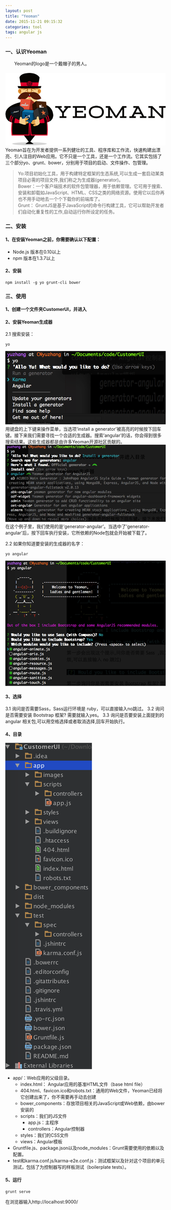 ```yaml
---
layout: post
title: "Yeoman"
date: 2015-11-21 09:15:32
categories: tool
tags: angular js
---
```

### 一、认识Yeoman
　　Yeoman的logo是一个戴帽子的男人。  
　　![](/assets/img/yeoman.png)
　　Yeoman旨在为开发者提供一系列健壮的工具、程序库和工作流，快速构建出漂亮、引人注目的Web应用。它不只是一个工具，还是一个工作流。它其实包括了三个部分yo、grunt、bower，分别用于项目的启动、文件操作、包管理。  
>Yo:项目初始化工具，用于构建特定框架的生态系统,可以生成一套启动某类项目必需的项目文件,我们称之为生成器(generator)。  
Bower：一个客户端技术的软件包管理器，用于依赖管理。它可用于搜索、安装和卸载如JavaScript、HTML、CSS之类的网络资源。使用它以后你再也不用手动地去一个个下载你的前端库了。  
Grunt： GruntJS是基于JavaScript的命令行构建工具，它可以帮助开发者们自动化重复性的工作,自动运行你所设定的任务。  

### 二、安装
#### 1、在安装Yeoman之前，你需要确认以下配置：
* Node.js 版本在0.10以上
* npm 版本在1.3.7以上

#### 2、安装
	npm install -g yo grunt-cli bower
	
### 三、使用
#### 1、创建一个文件夹CustomerUI，并进入
#### 2、安装Yeoman生成器
2.1 搜索安装：

	yo
![](/assets/img/yo.png)
　　用键盘的上下键来操作菜单，当选项’install a generator’被高亮的时候按下回车键。接下来我们需要寻找一个合适的生成器。搜索’angular’的话，你会得到很多搜索结果。这些生成器都是由许多Yeoman开源社区贡献的。
　　![](/assets/img/yo-search.png)
　　在这个例子里，我们使用的是’generator-angular’。当选中了’generator-angular’后，按下回车执行安装，它所依赖的Node包就会开始被下载了。

2.2 如果你知道要安装的生成器的名字：

	yo angular
![](/assets/img/yo-angular.png)

#### 3、选择
3.1 询问是否需要Sass，Sass运行环境是 ruby，可以直接输入no跳过。
3.2 询问是否需要安装 Bootstrap 框架? 需要就输入yes。
3.3 询问是否要安装上面提到的 angular 相关包,可以用空格选择或者取消选择,回车开始执行。	

#### 4、目录
![](/assets/img/customer-ui-structure.png)

- app/：Web应用的父级目录。
	- index.html： Angular应用的基准HTML文件（base html file）
	- 404.html、favicon.ico和robots.txt：通用的Web文件，Yeoman已经将它创建出来了，你不需要再手动去创建
	- bower_components：存放项目相关的JavaScript或Web依赖，由bower安装的
	- scripts：我们的JS文件
		- app.js：主程序
		- controllers：Angular控制器
	- styles：我们的CSS文件
	- views：Angular模板
- Gruntfile.js、package.json以及node_modules：Grunt需要使用的依赖以及配置。
- test和karma.conf.js/karma-e2e.conf.js：测试框架以及针对这个项目的单元测试，包括了为控制器写的样板测试（boilerplate tests）。

#### 5、运行
	grunt serve
在浏览器输入http://localhost:9000/
